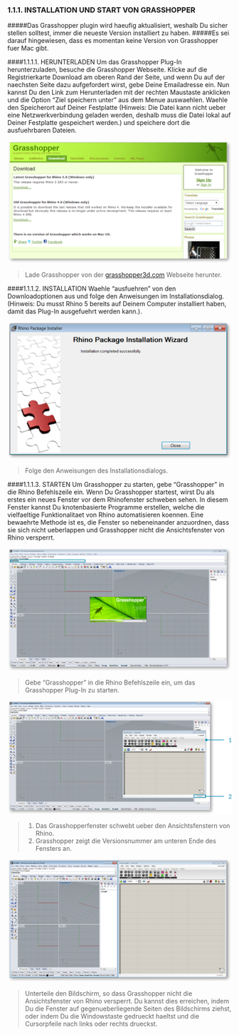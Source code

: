 ### 1.1.1. INSTALLATION UND START VON GRASSHOPPER

#####Das Grasshopper plugin wird haeufig aktualisiert, weshalb Du sicher stellen solltest, immer die neueste Version installiert zu haben.
#####Es sei darauf hingewiesen, dass es momentan keine Version von Grasshopper fuer Mac gibt.


####1.1.1.1. HERUNTERLADEN
Um das Grasshopper Plug-In herunterzuladen, besuche die Grasshopper Webseite. Klicke auf die Registrierkarte Download  am oberen Rand der Seite, und wenn Du auf der naechsten Seite dazu aufgefordert wirst, gebe Deine Emailadresse ein. Nun kannst Du den Link zum Herunterladen mit der rechten Maustaste anklicken und die Option “Ziel speichern unter” aus dem Menue auswaehlen. Waehle den Speicherort auf Deiner Festplatte (Hinweis: Die Datei kann nicht ueber eine Netzwerkverbindung geladen werden, deshalb muss die Datei lokal auf Deiner Festplatte gespeichert werden.) und speichere dort die ausfuehrbaren Dateien.


![](images/1-1-1/1-1-1_001-downloading.png)

>Lade Grasshopper von der [grasshopper3d.com](http://grasshopper3d.com) Webseite herunter.


####1.1.1.2. INSTALLATION
Waehle “ausfuehren” von den Downloadoptionen aus und folge den Anweisungen im Installationsdialog. (Hinweis: Du musst Rhino 5 bereits auf Deinem Computer installiert haben, damit das Plug-In ausgefuehrt werden kann.).

![IMAGE](images/1-1-1/1-1-1_002-installing.png)
>Folge den Anweisungen des Installationsdialogs.

####1.1.1.3. STARTEN
Um Grasshopper zu starten, gebe “Grasshopper” in die Rhino Befehlszeile ein. Wenn Du Grasshopper startest, wirst Du als erstes ein neues Fenster vor dem Rhinofenster schweben sehen. In diesem Fenster kannst Du knotenbasierte Programme erstellen, welche die vielfaeltige Funktionalitaet von Rhino automatisieren koennen. Eine bewaehrte Methode ist es, die Fenster so nebeneinander anzuordnen, dass sie sich nicht ueberlappen und Grasshopper nicht die Ansichtsfenster von Rhino versperrt.

![IMAGE](images/1-1-1/1-1-1_003-launching-a.png)
>Gebe “Grasshopper” in die Rhino Befehlszeile ein, um das Grasshopper Plug-In zu starten.


![IMAGE](images/1-1-1/1-1-1_004-launching-b.png)
>1. Das Grasshopperfenster schwebt ueber den Ansichtsfenstern von Rhino.
>2. Grasshopper zeigt die Versionsnummer am unteren Ende des Fensters an.

![IMAGE](images/1-1-1/1-1-1_005-launching-c.png)
>Unterteile den Bildschirm, so dass Grasshopper nicht die Ansichtsfenster von Rhino versperrt. Du kannst dies erreichen, indem Du die Fenster auf gegenueberliegende Seiten des Bildschirms ziehst, oder indem Du die Windowstaste gedrueckt haeltst und die Cursorpfeile nach links oder rechts drueckst. 


